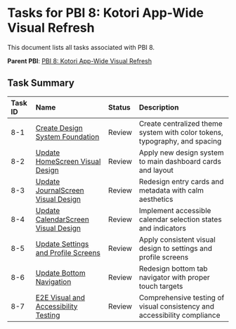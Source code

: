 # Tasks for PBI 8: Kotori App-Wide Visual Refresh

This document lists all tasks associated with PBI 8.

**Parent PBI**: [PBI 8: Kotori App-Wide Visual Refresh](./prd.md)

## Task Summary

| Task ID | Name | Status | Description |
| :------ | :--- | :----- | :---------- |
| 8-1 | [Create Design System Foundation](./8-1.md) | Review | Create centralized theme system with color tokens, typography, and spacing |
| 8-2 | [Update HomeScreen Visual Design](./8-2.md) | Review | Apply new design system to main dashboard cards and layout |
| 8-3 | [Update JournalScreen Visual Design](./8-3.md) | Review | Redesign entry cards and metadata with calm aesthetics |
| 8-4 | [Update CalendarScreen Visual Design](./8-4.md) | Review | Implement accessible calendar selection states and indicators |
| 8-5 | [Update Settings and Profile Screens](./8-5.md) | Review | Apply consistent visual design to settings and profile screens |
| 8-6 | [Update Bottom Navigation](./8-6.md) | Review | Redesign bottom tab navigator with proper touch targets |
| 8-7 | [E2E Visual and Accessibility Testing](./8-7.md) | Review | Comprehensive testing of visual consistency and accessibility compliance |
